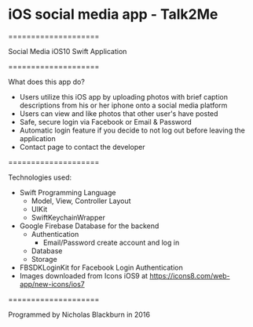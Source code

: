# iOS social media app - Talk2Me

====================

Social Media iOS10 Swift Application

====================

What does this app do?
- Users utilize this iOS app by uploading photos with brief caption descriptions from his or her iphone onto a social media platform
- Users can view and like photos that other user's have posted
- Safe, secure login via Facebook or Email & Password
- Automatic login feature if you decide to not log out before leaving the application
- Contact page to contact the developer

====================

Technologies used:
- Swift Programming Language
    - Model, View, Controller Layout
    - UIKit
    - SwiftKeychainWrapper
- Google Firebase Database for the backend
    - Authentication
      - Email/Password create account and log in
    - Database
    - Storage
- FBSDKLoginKit for Facebook Login Authentication
- Images downloaded from Icons iOS9 at https://icons8.com/web-app/new-icons/ios7

====================

Programmed by Nicholas Blackburn in 2016
